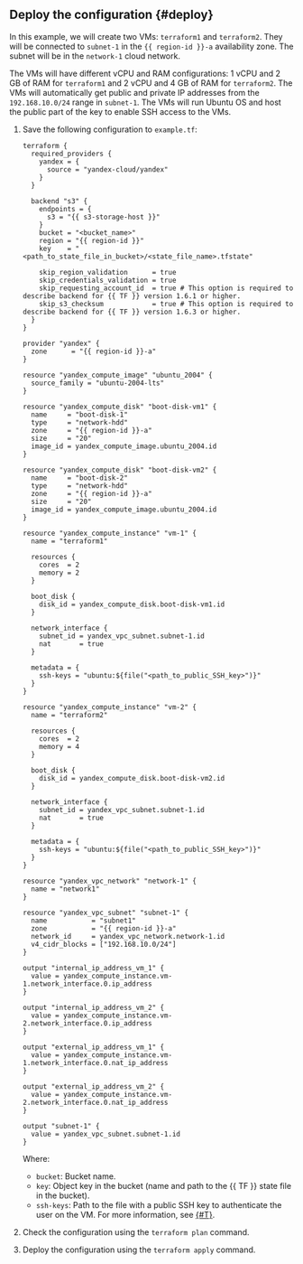 ## Deploy the configuration {#deploy}

In this example, we will create two VMs: `terraform1` and `terraform2`. They will be connected to `subnet-1` in the `{{ region-id }}-a` availability zone. The subnet will be in the `network-1` cloud network.

The VMs will have different vCPU and RAM configurations: 1 vCPU and 2 GB of RAM for `terraform1` and 2 vCPU and 4 GB of RAM for `terraform2`. The VMs will automatically get public and private IP addresses from the `192.168.10.0/24` range in `subnet-1`. The VMs will run Ubuntu OS and host the public part of the key to enable SSH access to the VMs.
1. Save the following configuration to `example.tf`:

   
   ```hcl
   terraform {
     required_providers {
       yandex = {
         source = "yandex-cloud/yandex"
       }
     }

     backend "s3" {
       endpoints = {
         s3 = "{{ s3-storage-host }}"
       }
       bucket = "<bucket_name>"
       region = "{{ region-id }}"
       key    = "<path_to_state_file_in_bucket>/<state_file_name>.tfstate"

       skip_region_validation      = true
       skip_credentials_validation = true
       skip_requesting_account_id  = true # This option is required to describe backend for {{ TF }} version 1.6.1 or higher.
       skip_s3_checksum            = true # This option is required to describe backend for {{ TF }} version 1.6.3 or higher.
     }
   }

   provider "yandex" {
     zone      = "{{ region-id }}-a"
   }

   resource "yandex_compute_image" "ubuntu_2004" {
     source_family = "ubuntu-2004-lts"
   }

   resource "yandex_compute_disk" "boot-disk-vm1" {
     name     = "boot-disk-1"
     type     = "network-hdd"
     zone     = "{{ region-id }}-a"
     size     = "20"
     image_id = yandex_compute_image.ubuntu_2004.id
   }

   resource "yandex_compute_disk" "boot-disk-vm2" {
     name     = "boot-disk-2"
     type     = "network-hdd"
     zone     = "{{ region-id }}-a"
     size     = "20"
     image_id = yandex_compute_image.ubuntu_2004.id
   }

   resource "yandex_compute_instance" "vm-1" {
     name = "terraform1"

     resources {
       cores  = 2
       memory = 2
     }

     boot_disk {
       disk_id = yandex_compute_disk.boot-disk-vm1.id
     }

     network_interface {
       subnet_id = yandex_vpc_subnet.subnet-1.id
       nat       = true
     }

     metadata = {
       ssh-keys = "ubuntu:${file("<path_to_public_SSH_key>")}"
     }
   }

   resource "yandex_compute_instance" "vm-2" {
     name = "terraform2"

     resources {
       cores  = 2
       memory = 4
     }

     boot_disk {
       disk_id = yandex_compute_disk.boot-disk-vm2.id
     }

     network_interface {
       subnet_id = yandex_vpc_subnet.subnet-1.id
       nat       = true
     }

     metadata = {
       ssh-keys = "ubuntu:${file("<path_to_public_SSH_key>")}"
     }
   }

   resource "yandex_vpc_network" "network-1" {
     name = "network1"
   }

   resource "yandex_vpc_subnet" "subnet-1" {
     name           = "subnet1"
     zone           = "{{ region-id }}-a"
     network_id     = yandex_vpc_network.network-1.id
     v4_cidr_blocks = ["192.168.10.0/24"]
   }

   output "internal_ip_address_vm_1" {
     value = yandex_compute_instance.vm-1.network_interface.0.ip_address
   }

   output "internal_ip_address_vm_2" {
     value = yandex_compute_instance.vm-2.network_interface.0.ip_address
   }

   output "external_ip_address_vm_1" {
     value = yandex_compute_instance.vm-1.network_interface.0.nat_ip_address
   }

   output "external_ip_address_vm_2" {
     value = yandex_compute_instance.vm-2.network_interface.0.nat_ip_address
   }

   output "subnet-1" {
     value = yandex_vpc_subnet.subnet-1.id
   }
   ```



   Where:

   * `bucket`: Bucket name.
   * `key`: Object key in the bucket (name and path to the {{ TF }} state file in the bucket).
   * `ssh-keys`: Path to the file with a public SSH key to authenticate the user on the VM. For more information, see [{#T}](../../compute/operations/vm-connect/ssh.md#creating-ssh-keys).

1. Check the configuration using the `terraform plan` command.
1. Deploy the configuration using the `terraform apply` command.